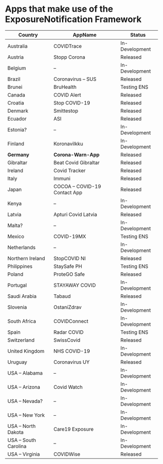# Apps that make use of the ExposureNotification Framework
| Country | AppName | Status |
|-|-|-|
| Australia | COVIDTrace | In-Development |
| Austria | Stopp Corona | Released |
| Belgium | – | In-Development |
| Brazil | Coronavirus – SUS | Released |
| Brunei | BruHealth | Testing ENS |
| Canada | COVID Alert | Released |
| Croatia | Stop COVID-19 | Released |
| Denmark | Smittestop | Released |
| Ecuador | ASI | Released |
| Estonia? | – | In-Development |
| Finland | Koronavilkku | In-Development |
| **Germany** | **Corona-Warn-App** | Released |
| Gibraltar | Beat Covid Gibraltar | Released |
| Ireland | Covid Tracker | Released |
| Italy | Immuni | Released |
| Japan | COCOA – COVID-19 Contact App | Released |
| Kenya | – | In-Development |
| Latvia | Apturi Covid Latvia | Released |
| Malta? | – | In-Development |
| Mexico | COVID-19MX | Testing ENS |
| Netherlands | – | In-Development |
| Northern Ireland | StopCOVID NI | Released |
| Philippines | StaySafe PH | Testing ENS |
| Poland | ProteGO Safe | Released |
| Portugal | STAYAWAY COVID | In-Development |
| Saudi Arabia | Tabaud | Released |
| Slovenia | OstaniZdrav | In-Development |
| South Africa | COVIDConnect | In-Development |
| Spain | Radar COVID | Testing ENS |
| Switzerland | SwissCovid | Released |
| United Kingdom | NHS COVID-19 | In-Development |
| Uruguay | Coronavirus UY | Released |
| USA – Alabama | – | In-Development |
| USA – Arizona | Covid Watch | In-Development |
| USA – Nevada? | – | In-Development |
| USA – New York | – | In-Development |
| USA – North Dakota | Care19 Exposure | In-Development |
| USA – South Carolina | – | In-Development |
| USA – Virginia | COVIDWise | Released |
